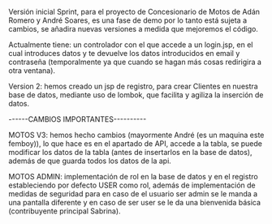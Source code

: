 Versión inicial Sprint, para el proyecto de Concesionario de Motos de Adán Romero y André Soares, es una fase de demo por lo tanto está sujeta a cambios, se añadira nuevas versiones a medida que mejoremos el código.

Actualmente tiene: un controlador con el que accede a un login.jsp, en el cual introduces datos y te devuelve los datos introducidos en email y contraseña (temporalmente ya que cuando se hagan más cosas redirigira a otra ventana).


Version 2: hemos creado un jsp de registro, para crear Clientes en nuestra base de datos, mediante uso de lombok, que facilita y agiliza la inserción de datos.


------CAMBIOS IMPORTANTES----------

MOTOS V3: hemos hecho cambios (mayormente André (es un maquina este femboy)), lo que hace es en el apartado de API, accede a la tabla, se puede modificar los datos de la tabla (antes de insertarlos en la base de datos), además de que guarda todos los datos de la api.

MOTOS ADMIN: implementación de rol en la base de datos y en el registro estableciendo por defecto USER como rol, además de implementación de medidas de seguridad para en caso de el usuario ser admin se le manda a una pantalla diferente y en caso de ser user se le da una bienvenida básica (contribuyente principal Sabrina).

